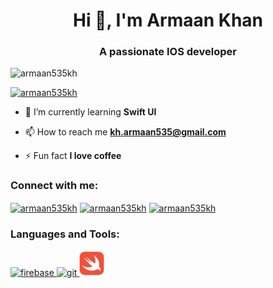 <h1 align="center">Hi 👋, I'm Armaan Khan</h1>
<h3 align="center">A passionate IOS developer</h3>

<p align="left"> <img src="https://komarev.com/ghpvc/?username=armaan535kh&label=Profile%20views&color=0e75b6&style=flat" alt="armaan535kh" /> </p>

<p align="left"> <a href="https://twitter.com/armaan535kh" target="blank"><img src="https://img.shields.io/twitter/follow/armaan535kh?logo=twitter&style=for-the-badge" alt="armaan535kh" /></a> </p>

- 🌱 I’m currently learning **Swift UI**

- 📫 How to reach me **kh.armaan535@gmail.com**

- ⚡ Fun fact **I love coffee**

<h3 align="left">Connect with me:</h3>
<p align="left">
<a href="https://twitter.com/armaan535kh" target="blank"><img align="center" src="https://raw.githubusercontent.com/rahuldkjain/github-profile-readme-generator/master/src/images/icons/Social/twitter.svg" alt="armaan535kh" height="30" width="40" /></a>
<a href="https://linkedin.com/in/armaan535kh" target="blank"><img align="center" src="https://raw.githubusercontent.com/rahuldkjain/github-profile-readme-generator/master/src/images/icons/Social/linked-in-alt.svg" alt="armaan535kh" height="30" width="40" /></a>
<a href="https://www.hackerrank.com/armaan535kh" target="blank"><img align="center" src="https://raw.githubusercontent.com/rahuldkjain/github-profile-readme-generator/master/src/images/icons/Social/hackerrank.svg" alt="armaan535kh" height="30" width="40" /></a>
</p>

<h3 align="left">Languages and Tools:</h3>
<p align="left"> <a href="https://firebase.google.com/" target="_blank" rel="noreferrer"> <img src="https://www.vectorlogo.zone/logos/firebase/firebase-icon.svg" alt="firebase" width="40" height="40"/> </a> <a href="https://git-scm.com/" target="_blank" rel="noreferrer"> <img src="https://www.vectorlogo.zone/logos/git-scm/git-scm-icon.svg" alt="git" width="40" height="40"/> </a> <a href="https://developer.apple.com/swift/" target="_blank" rel="noreferrer"> <img src="https://raw.githubusercontent.com/devicons/devicon/master/icons/swift/swift-original.svg" alt="swift" width="40" height="40"/> </a> </p>

